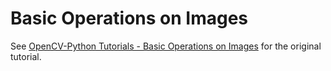 # Basic Operations on Images

See [OpenCV-Python Tutorials - Basic Operations on Images](https://opencv-python-tutroals.readthedocs.org/en/latest/py_tutorials/py_core/py_basic_ops/py_basic_ops.html#basic-ops) for the original tutorial.
